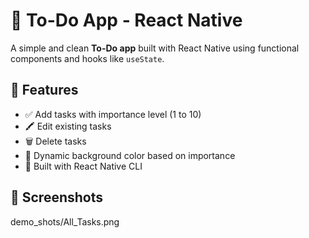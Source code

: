 # 📝 To-Do App - React Native

A simple and clean **To-Do app** built with React Native using functional components and hooks like `useState`.

## 🚀 Features

- ✅ Add tasks with importance level (1 to 10)
- 🖍 Edit existing tasks
- 🗑 Delete tasks
- 🌈 Dynamic background color based on importance
- 📱 Built with React Native CLI

## 📸 Screenshots


demo_shots/All_Tasks.png
